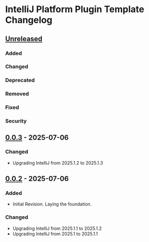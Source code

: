 <!-- Keep a Changelog guide -> https://keepachangelog.com -->

# IntelliJ Platform Plugin Template Changelog

## [Unreleased]

### Added

### Changed

### Deprecated

### Removed

### Fixed

### Security

## [0.0.3] - 2025-07-06

### Changed

- Upgrading IntelliJ from 2025.1.2 to 2025.1.3

## [0.0.2] - 2025-07-06

### Added

- Initial Revision. Laying the foundation.

### Changed

- Upgrading IntelliJ from 2025.1.1 to 2025.1.2
- Upgrading IntelliJ from 2025.1 to 2025.1.1

[Unreleased]: https://github.com/ChrisCarini/rust-analyzer-lsp-intellij-plugin/compare/v0.0.3...HEAD
[0.0.3]: https://github.com/ChrisCarini/rust-analyzer-lsp-intellij-plugin/compare/v0.0.2...v0.0.3
[0.0.2]: https://github.com/ChrisCarini/rust-analyzer-lsp-intellij-plugin/commits/v0.0.2
